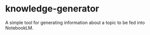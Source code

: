 # knowledge-generator
A simple tool for generating information about a topic to be fed into NotebookLM.
